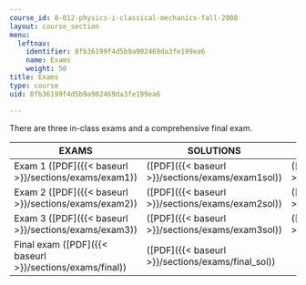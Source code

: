 ```yaml
---
course_id: 8-012-physics-i-classical-mechanics-fall-2008
layout: course_section
menu:
  leftnav:
    identifier: 8fb36199f4d5b9a902469da3fe199ea6
    name: Exams
    weight: 50
title: Exams
type: course
uid: 8fb36199f4d5b9a902469da3fe199ea6

---
```


There are three in-class exams and a comprehensive final exam.

| EXAMS | SOLUTIONS | FORMULA SHEETS |
| --- | --- | --- |
| Exam 1 ([PDF]({{< baseurl >}}/sections/exams/exam1)) | ([PDF]({{< baseurl >}}/sections/exams/exam1sol)) | ([PDF]({{< baseurl >}}/sections/exams/e1equations)) |
| Exam 2 ([PDF]({{< baseurl >}}/sections/exams/exam2)) | ([PDF]({{< baseurl >}}/sections/exams/exam2sol)) | ([PDF]({{< baseurl >}}/sections/exams/e2equations)) |
| Exam 3 ([PDF]({{< baseurl >}}/sections/exams/exam3)) | ([PDF]({{< baseurl >}}/sections/exams/exam3sol)) | ([PDF]({{< baseurl >}}/sections/exams/e3equations)) |
| Final exam ([PDF]({{< baseurl >}}/sections/exams/final)) | ([PDF]({{< baseurl >}}/sections/exams/final_sol)) |